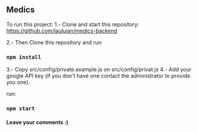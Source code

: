 

## Medics
To run this project:
1.- Clone and start this repository:
https://github.com/laulujan/medics-backend

2.- Then Clone this repository and run
### `npm install`

3.- Copy src/config/private.example.js on src/config/privat.js 
4.- Add your google API key (if you don't have one contact the administrator to provide you one).

run:
### `npm start`

#### Leave your comments :)

